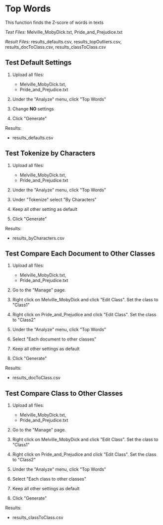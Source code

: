 # Top Words

This function finds the Z-score of words in texts

*Test Files:* Melville_MobyDick.txt, Pride_and_Prejudice.txt

*Result Files:* results_defaults.csv, results_topOutliers.csv, 
results_docToClass.csv, results_classToClass.csv


## Test Default Settings

1. Upload all files:
    - Melville_MobyDick.txt, 
    - Pride_and_Prejudice.txt

2. Under the "Analyze" menu, click "Top Words"

3. Change **NO** settings  

4. Click "Generate"
	
Results:
- results_defaults.csv


## Test Tokenize by Characters

1. Upload all files:
    - Melville_MobyDick.txt, 
    - Pride_and_Prejudice.txt

2. Under the "Analyze" menu, click "Top Words"

3. Under "Tokenize" select "By Characters"

4. Keep all other setting as default

5. Click "Generate"
	
Results:
- results_byCharacters.csv


## Test Compare Each Document to Other Classes

1. Upload all files:
    - Melville_MobyDick.txt, 
    - Pride_and_Prejudice.txt

2. Go to the "Manage" page. 

3. Right click on Melville_MobyDick and click "Edit Class". Set the class to "Class1" 

4. Right click on Pride_and_Prejudice and click "Edit Class". Set the class to "Class2" 

5. Under the "Analyze" menu, click "Top Words"
    
6. Select "Each document to other classes"

7. Keep all other settings as default

8. Click "Generate"
	
Results:
- results_docToClass.csv


## Test Compare Class to Other Classes

1. Upload all files:
    - Melville_MobyDick.txt, 
    - Pride_and_Prejudice.txt

2. Go to the "Manage" page. 

3. Right click on Melville_MobyDick and click "Edit Class". Set the class to "Class1" 

4. Right click on Pride_and_Prejudice and click "Edit Class". Set the class to "Class2" 

5. Under the "Analyze" menu, click "Top Words"
    
6. Select "Each class to other classes"

7. Keep all other settings as default

8. Click "Generate"
	
Results:
- results_classToClass.csv
